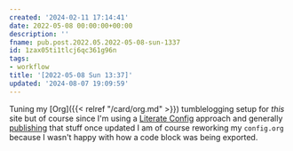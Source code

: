 ```yaml
---
created: '2024-02-11 17:14:41'
date: 2022-05-08 00:00:00+00:00
description: ''
fname: pub.post.2022.05.2022-05-08-sun-1337
id: 1zax05ti1tlcj6qc361g96n
tags:
- workflow
title: '[2022-05-08 Sun 13:37]'
updated: '2024-08-07 19:09:59'
---
```


Tuning my [Org]({{< relref "/card/org.md" >}}) tumblelogging setup for _this_ site but of course since I'm using a [Literate Config](https://zzamboni.org/book/lit-config/) approach and generally [publishing](https://randomgeekery.org/config/emacs) that stuff once updated I am of course reworking my `config.org` because I wasn't happy with how a code block was being exported.